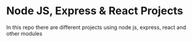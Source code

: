 # Node JS, Express & React Projects

In this repo there are different projects using node js, express, react and other modules